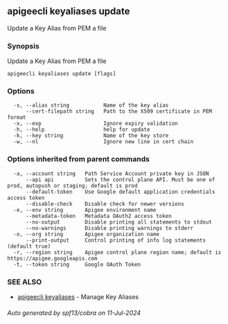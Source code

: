 ## apigeecli keyaliases update

Update a Key Alias from PEM a file

### Synopsis

Update a Key Alias from PEM a file

```
apigeecli keyaliases update [flags]
```

### Options

```
  -s, --alias string           Name of the key alias
      --cert-filepath string   Path to the X509 certificate in PEM format
  -x, --exp                    Ignore expiry validation
  -h, --help                   help for update
  -k, --key string             Name of the key store
  -w, --nl                     Ignore new line in cert chain
```

### Options inherited from parent commands

```
  -a, --account string   Path Service Account private key in JSON
      --api api          Sets the control plane API. Must be one of prod, autopush or staging; default is prod
      --default-token    Use Google default application credentials access token
      --disable-check    Disable check for newer versions
  -e, --env string       Apigee environment name
      --metadata-token   Metadata OAuth2 access token
      --no-output        Disable printing all statements to stdout
      --no-warnings      Disable printing warnings to stderr
  -o, --org string       Apigee organization name
      --print-output     Control printing of info log statements (default true)
  -r, --region string    Apigee control plane region name; default is https://apigee.googleapis.com
  -t, --token string     Google OAuth Token
```

### SEE ALSO

* [apigeecli keyaliases](apigeecli_keyaliases.md)	 - Manage Key Aliases

###### Auto generated by spf13/cobra on 11-Jul-2024
